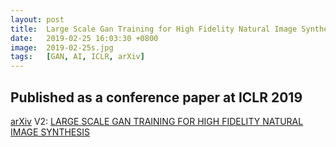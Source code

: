 ```yaml
---
layout: post
title:  Large Scale Gan Training for High Fidelity Natural Image Synthesis
date:   2019-02-25 16:03:30 +0800
image:  2019-02-25s.jpg
tags:   [GAN, AI, ICLR, arXiv]
---
```

Published as a conference paper at ICLR 2019
---
[arXiv](https://arxiv.org/abs/1809.11096) V2: [LARGE SCALE GAN TRAINING FOR HIGH FIDELITY NATURAL IMAGE SYNTHESIS](https://arxiv.org/pdf/1809.11096.pdf)